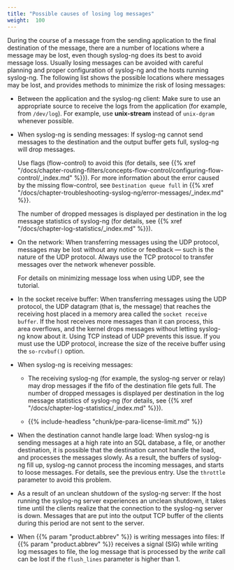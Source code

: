 ```yaml
---
title: "Possible causes of losing log messages"
weight:  100
---
```

<!-- DISCLAIMER: This file is based on the syslog-ng Open Source Edition documentation https://github.com/balabit/syslog-ng-ose-guides/commit/2f4a52ee61d1ea9ad27cb4f3168b95408fddfdf2 and is used under the terms of The syslog-ng Open Source Edition Documentation License. The file has been modified by Axoflow. -->

During the course of a message from the sending application to the final destination of the message, there are a number of locations where a message may be lost, even though syslog-ng does its best to avoid message loss. Usually losing messages can be avoided with careful planning and proper configuration of syslog-ng and the hosts running syslog-ng. The following list shows the possible locations where messages may be lost, and provides methods to minimize the risk of losing messages:

  - Between the application and the syslog-ng client: Make sure to use an appropriate source to receive the logs from the application (for example, from `/dev/log`). For example, use **unix-stream** instead of `unix-dgram` whenever possible.

  - When syslog-ng is sending messages: If syslog-ng cannot send messages to the destination and the output buffer gets full, syslog-ng will drop messages.
    
    Use flags (flow-control) to avoid this (for details, see {{% xref "/docs/chapter-routing-filters/concepts-flow-control/configuring-flow-control/_index.md" %}}). For more information about the error caused by the missing flow-control, see `Destination queue full` in {{% xref "/docs/chapter-troubleshooting-syslog-ng/error-messages/_index.md" %}}.
    
    The number of dropped messages is displayed per destination in the log message statistics of syslog-ng (for details, see {{% xref "/docs/chapter-log-statistics/_index.md" %}}).

  - On the network: When transferring messages using the UDP protocol, messages may be lost without any notice or feedback — such is the nature of the UDP protocol. Always use the TCP protocol to transfer messages over the network whenever possible.
    
    For details on minimizing message loss when using UDP, see the <span></span> tutorial.

  - In the socket receive buffer: When transferring messages using the UDP protocol, the UDP datagram (that is, the message) that reaches the receiving host placed in a memory area called the `socket receive buffer`. If the host receives more messages than it can process, this area overflows, and the kernel drops messages without letting syslog-ng know about it. Using TCP instead of UDP prevents this issue. If you must use the UDP protocol, increase the size of the receive buffer using the `so-rcvbuf()` option.

  - When syslog-ng is receiving messages:
    
      - The receiving syslog-ng (for example, the syslog-ng server or relay) may drop messages if the fifo of the destination file gets full. The number of dropped messages is displayed per destination in the log message statistics of syslog-ng (for details, see {{% xref "/docs/chapter-log-statistics/_index.md" %}}).
    
      - {{% include-headless "chunk/pe-para-license-limit.md" %}}

  - When the destination cannot handle large load: When syslog-ng is sending messages at a high rate into an SQL database, a file, or another destination, it is possible that the destination cannot handle the load, and processes the messages slowly. As a result, the buffers of syslog-ng fill up, syslog-ng cannot process the incoming messages, and starts to loose messages. For details, see the previous entry. Use the `throttle` parameter to avoid this problem.

  - As a result of an unclean shutdown of the syslog-ng server: If the host running the syslog-ng server experiences an unclean shutdown, it takes time until the clients realize that the connection to the syslog-ng server is down. Messages that are put into the output TCP buffer of the clients during this period are not sent to the server.

  - When {{% param "product.abbrev" %}} is writing messages into files: If {{% param "product.abbrev" %}} receives a signal (SIG) while writing log messages to file, the log message that is processed by the *write* call can be lost if the `flush_lines` parameter is higher than 1.
